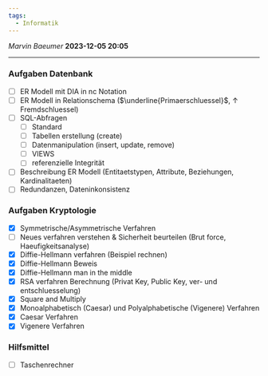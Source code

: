 ```yaml
---
tags:
  - Informatik
---
```

*Marvin Baeumer* **2023-12-05 20:05**

---
### Aufgaben Datenbank
- [ ] ER Modell mit DIA in nc Notation
- [ ] ER Modell in Relationschema  ($\underline{Primaerschluessel}$, $\uparrow$ Fremdschluessel)
- [ ] SQL-Abfragen 
	- [ ] Standard
	- [ ] Tabellen erstellung (create)
	- [ ] Datenmanipulation (insert, update, remove)
	- [ ] VIEWS
	- [ ] referenzielle Integrität
- [ ] Beschreibung ER Modell (Entitaetstypen, Attribute, Beziehungen, Kardinalitaeten)
- [ ] Redundanzen, Dateninkonsistenz
### Aufgaben Kryptologie
- [x] Symmetrische/Asymmetrische Verfahren
- [ ] Neues verfahren verstehen & Sicherheit beurteilen (Brut force, Haeufigkeitsanalyse)
- [x] Diffie-Hellmann verfahren (Beispiel rechnen)
- [x] Diffie-Hellmann Beweis 
- [x] Diffie-Hellmann man in the middle
- [x] RSA verfahren Berechnung (Privat Key, Public Key, ver- und entschluesselung)
- [x] Square and Multiply
- [x] Monoalphabetisch (Caesar) und Polyalphabetische (Vigenere) Verfahren 
- [x] Caesar Verfahren
- [x] Vigenere Verfahren
### Hilfsmittel
- [ ] Taschenrechner 